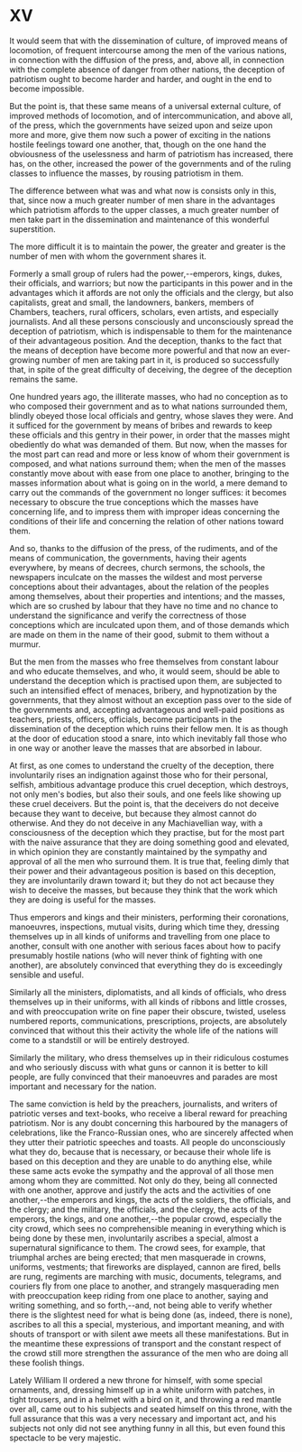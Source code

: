 # XV

It would seem that with the dissemination of culture, of improved means of locomotion, of frequent intercourse among the men of the various nations, in connection with the diffusion of the press, and, above all, in connection with the complete absence of danger from other nations, the deception of patriotism ought to become harder and harder, and ought in the end to become impossible.

But the point is, that these same means of a universal external culture, of improved methods of locomotion, and of intercommunication, and above all, of the press, which the governments have seized upon and seize upon more and more, give them now such a power of exciting in the nations hostile feelings toward one another, that, though on the one hand the obviousness of the uselessness and harm of patriotism has increased, there has, on the other, increased the power of the governments and of the ruling classes to influence the masses, by rousing patriotism in them.

The difference between what was and what now is consists only in this, that, since now a much greater number of men share in the advantages which patriotism affords to the upper classes, a much greater number of men take part in the dissemination and maintenance of this wonderful superstition.

The more difficult it is to maintain the power, the greater and greater is the number of men with whom the government shares it.

Formerly a small group of rulers had the power,--emperors, kings, dukes, their officials, and warriors; but now the participants in this power and in the advantages which it affords are not only the officials and the clergy, but also capitalists, great and small, the landowners, bankers, members of Chambers, teachers, rural officers, scholars, even artists, and especially journalists. And all these persons consciously and unconsciously spread the deception of patriotism, which is indispensable to them for the maintenance of their advantageous position. And the deception, thanks to the fact that the means of deception have become more powerful and that now an ever-growing number of men are taking part in it, is produced so successfully that, in spite of the great difficulty of deceiving, the degree of the deception remains the same.

One hundred years ago, the illiterate masses, who had no conception as to who composed their government and as to what nations surrounded them, blindly obeyed those local officials and gentry, whose slaves they were. And it sufficed for the government by means of bribes and rewards to keep these officials and this gentry in their power, in order that the masses might obediently do what was demanded of them. But now, when the masses for the most part can read and more or less know of whom their government is composed, and what nations surround them; when the men of the masses constantly move about with ease from one place to another, bringing to the masses information about what is going on in the world, a mere demand to carry out the commands of the government no longer suffices: it becomes necessary to obscure the true conceptions which the masses have concerning life, and to impress them with improper ideas concerning the conditions of their life and concerning the relation of other nations toward them.

And so, thanks to the diffusion of the press, of the rudiments, and of the means of communication, the governments, having their agents everywhere, by means of decrees, church sermons, the schools, the newspapers inculcate on the masses the wildest and most perverse conceptions about their advantages, about the relation of the peoples among themselves, about their properties and intentions; and the masses, which are so crushed by labour that they have no time and no chance to understand the significance and verify the correctness of those conceptions which are inculcated upon them, and of those demands which are made on them in the name of their good, submit to them without a murmur.

But the men from the masses who free themselves from constant labour and who educate themselves, and who, it would seem, should be able to understand the deception which is practised upon them, are subjected to such an intensified effect of menaces, bribery, and hypnotization by the governments, that they almost without an exception pass over to the side of the governments and, accepting advantageous and well-paid positions as teachers, priests, officers, officials, become participants in the dissemination of the deception which ruins their fellow men. It is as though at the door of education stood a snare, into which inevitably fall those who in one way or another leave the masses that are absorbed in labour.

At first, as one comes to understand the cruelty of the deception, there involuntarily rises an indignation against those who for their personal, selfish, ambitious advantage produce this cruel deception, which destroys, not only men's bodies, but also their souls, and one feels like showing up these cruel deceivers. But the point is, that the deceivers do not deceive because they want to deceive, but because they almost cannot do otherwise. And they do not deceive in any Machiavellian way, with a consciousness of the deception which they practise, but for the most part with the naive assurance that they are doing something good and elevated, in which opinion they are constantly maintained by the sympathy and approval of all the men who surround them. It is true that, feeling dimly that their power and their advantageous position is based on this deception, they are involuntarily drawn toward it; but they do not act because they wish to deceive the masses, but because they think that the work which they are doing is useful for the masses.

Thus emperors and kings and their ministers, performing their coronations, manoeuvres, inspections, mutual visits, during which time they, dressing themselves up in all kinds of uniforms and travelling from one place to another, consult with one another with serious faces about how to pacify presumably hostile nations (who will never think of fighting with one another), are absolutely convinced that everything they do is exceedingly sensible and useful.

Similarly all the ministers, diplomatists, and all kinds of officials, who dress themselves up in their uniforms, with all kinds of ribbons and little crosses, and with preoccupation write on fine paper their obscure, twisted, useless numbered reports, communications, prescriptions, projects, are absolutely convinced that without this their activity the whole life of the nations will come to a standstill or will be entirely destroyed.

Similarly the military, who dress themselves up in their ridiculous costumes and who seriously discuss with what guns or cannon it is better to kill people, are fully convinced that their manoeuvres and parades are most important and necessary for the nation.

The same conviction is held by the preachers, journalists, and writers of patriotic verses and text-books, who receive a liberal reward for preaching patriotism. Nor is any doubt concerning this harboured by the managers of celebrations, like the Franco-Russian ones, who are sincerely affected when they utter their patriotic speeches and toasts. All people do unconsciously what they do, because that is necessary, or because their whole life is based on this deception and they are unable to do anything else, while these same acts evoke the sympathy and the approval of all those men among whom they are committed. Not only do they, being all connected with one another, approve and justify the acts and the activities of one another,--the emperors and kings, the acts of the soldiers, the officials, and the clergy; and the military, the officials, and the clergy, the acts of the emperors, the kings, and one another,--the popular crowd, especially the city crowd, which sees no comprehensible meaning in everything which is being done by these men, involuntarily ascribes a special, almost a supernatural significance to them. The crowd sees, for example, that triumphal arches are being erected; that men masquerade in crowns, uniforms, vestments; that fireworks are displayed, cannon are fired, bells are rung, regiments are marching with music, documents, telegrams, and couriers fly from one place to another, and strangely masquerading men with preoccupation keep riding from one place to another, saying and writing something, and so forth,--and, not being able to verify whether there is the slightest need for what is being done (as, indeed, there is none), ascribes to all this a special, mysterious, and important meaning, and with shouts of transport or with silent awe meets all these manifestations. But in the meantime these expressions of transport and the constant respect of the crowd still more strengthen the assurance of the men who are doing all these foolish things.

Lately William II ordered a new throne for himself, with some special ornaments, and, dressing himself up in a white uniform with patches, in tight trousers, and in a helmet with a bird on it, and throwing a red mantle over all, came out to his subjects and seated himself on this throne, with the full assurance that this was a very necessary and important act, and his subjects not only did not see anything funny in all this, but even found this spectacle to be very majestic.
